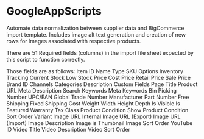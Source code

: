 # GoogleAppScripts
Automate data normalization between supplier data and BigCommerce import template.  Includes image alt text generation and creation of new rows for Images associated with respective products.  

There are 51 Required fields (columns) in the import file sheet expected by this script to function correctly. 

Those fields are as follows: 
Item	ID	Name	Type	SKU	Options	Inventory Tracking	Current Stock	Low Stock	Price	Cost Price	Retail Price	Sale Price	Brand ID	Channels	Categories	Description	Custom Fields	Page Title	Product URL	Meta Description	Search Keywords	Meta Keywords	Bin Picking Number	UPC/EAN	Global Trade Number	Manufacturer Part Number	Free Shipping	Fixed Shipping Cost	Weight	Width	Height	Depth	Is Visible	Is Featured	Warranty	Tax Class	Product Condition	Show Product Condition	Sort Order	Variant Image URL	Internal Image URL (Export)	Image URL (Import)	Image Description	Image is Thumbnail	Image Sort Order	YouTube ID	Video Title	Video Description	Video Sort Order	


